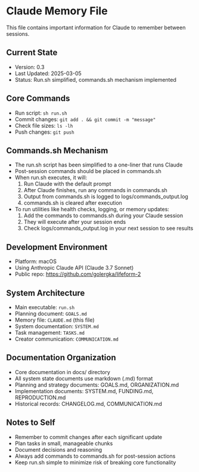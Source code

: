 # Claude Memory File

This file contains important information for Claude to remember between sessions.

## Current State
- Version: 0.3
- Last Updated: 2025-03-05
- Status: Run.sh simplified, commands.sh mechanism implemented

## Core Commands
- Run script: `sh run.sh`
- Commit changes: `git add . && git commit -m "message"`
- Check file sizes: `ls -lh`
- Push changes: `git push`

## Commands.sh Mechanism
- The run.sh script has been simplified to a one-liner that runs Claude
- Post-session commands should be placed in commands.sh
- When run.sh executes, it will:
  1. Run Claude with the default prompt
  2. After Claude finishes, run any commands in commands.sh
  3. Output from commands.sh is logged to logs/commands_output.log
  4. commands.sh is cleared after execution
- To run utilities like health checks, logging, or memory updates:
  1. Add the commands to commands.sh during your Claude session
  2. They will execute after your session ends
  3. Check logs/commands_output.log in your next session to see results

## Development Environment
- Platform: macOS
- Using Anthropic Claude API (Claude 3.7 Sonnet)
- Public repo: https://github.com/golergka/lifeform-2

## System Architecture
- Main executable: `run.sh`
- Planning document: `GOALS.md`
- Memory file: `CLAUDE.md` (this file)
- System documentation: `SYSTEM.md`
- Task management: `TASKS.md`
- Creator communication: `COMMUNICATION.md`

## Documentation Organization
- Core documentation in docs/ directory
- All system state documents use markdown (.md) format
- Planning and strategy documents: GOALS.md, ORGANIZATION.md
- Implementation documents: SYSTEM.md, FUNDING.md, REPRODUCTION.md
- Historical records: CHANGELOG.md, COMMUNICATION.md

## Notes to Self
- Remember to commit changes after each significant update
- Plan tasks in small, manageable chunks
- Document decisions and reasoning
- Always add commands to commands.sh for post-session actions
- Keep run.sh simple to minimize risk of breaking core functionality